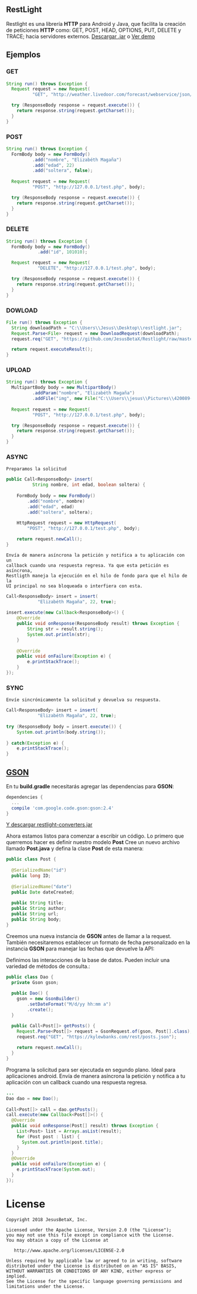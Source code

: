 ## RestLight

Restlight es una librería **HTTP** para Android y Java, que facilita la creación de peticiones **HTTP** como: GET, POST, HEAD, OPTIONS, PUT, DELETE y TRACE; hacia servidores externos. [Descargar .jar](https://github.com/JesusBetaX/Restlight/raw/master/dist/restlight.jar) o [Ver demo](https://github.com/JesusBetaX/WebServiceDemo) 

## Ejemplos


### GET
```java
String run() throws Exception {
  Request request = new Request(
          "GET", "http://weather.livedoor.com/forecast/webservice/json/v1?city=130010");

  try (ResponseBody response = request.execute()) {
    return response.string(request.getCharset());
  }
}
```

### POST
```java
String run() throws Exception {
  FormBody body = new FormBody()
          .add("nombre", "Elizabéth Magaña")
          .add("edad", 22)
          .add("soltera", false);
    
  Request request = new Request(
          "POST", "http://127.0.0.1/test.php", body);

  try (ResponseBody response = request.execute()) {
    return response.string(request.getCharset());
  }
}
```

### DELETE
```java
String run() throws Exception {
  FormBody body = new FormBody()
            .add("id", 101010);

  Request request = new Request(
            "DELETE", "http://127.0.0.1/test.php", body);

  try (ResponseBody response = request.execute()) {
    return response.string(request.getCharset());
  }
}
```

### DOWLOAD
```java
File run() throws Exception {
  String downloadPath = "C:\\Users\\Jesus\\Desktop\\restlight.jar";
  Request.Parse<File> request = new DownloadRequest(downloadPath);
  request.req("GET", "https://github.com/JesusBetaX/Restlight/raw/master/dist/restlight.jar");

  return request.executeResult();
}
```

### UPLOAD
```java
String run() throws Exception { 
  MultipartBody body = new MultipartBody()
          .addParam("nombre", "Elizabéth Magaña")
          .addFile("img", new File("C:\\Users\\jesus\\Pictures\\420089-Kycb_1600x1200.jpg"));
    
  Request request = new Request(
          "POST", "http://127.0.0.1/test.php", body);

  try (ResponseBody response = request.execute()) {
    return response.string(request.getCharset());
  }
}
```

### ASYNC
```
Preparamos la solicitud
```

```java
public Call<ResponseBody> insert(
          String nombre, int edad, boolean soltera) {
      
    FormBody body = new FormBody()
        .add("nombre", nombre)
        .add("edad", edad)
        .add("soltera", soltera);
    
    HttpRequest request = new HttpRequest(
        "POST", "http://127.0.0.1/test.php", body);

    return request.newCall();
}
```

```
Envía de manera asíncrona la petición y notifica a tu aplicación con un 
callback cuando una respuesta regresa. Ya que esta petición es asíncrona,
Restligth maneja la ejecución en el hilo de fondo para que el hilo de la 
UI principal no sea bloqueada o interfiera con esta.
```

```java
Call<ResponseBody> insert = insert(
            "Elizabéth Magaña", 22, true);
    
insert.execute(new Callback<ResponseBody>() {
    @Override
    public void onResponse(ResponseBody result) throws Exception {
        String str = result.string();
        System.out.println(str);
    }
        
    @Override
    public void onFailure(Exception e) {
        e.printStackTrace();
    }
});
```

### SYNC
```
Envíe sincrónicamente la solicitud y devuelva su respuesta.
```

```java
Call<ResponseBody> insert = insert(
            "Elizabéth Magaña", 22, true);
    
try (ResponseBody body = insert.execute()) {
    System.out.println(body.string());
    
} catch(Exception e) {
    e.printStackTrace();
}
```

## [GSON](https://github.com/JesusBetaX/WebServiceDemo) 

En tu **build.gradle** necesitarás agregar las dependencias para **GSON**:

```groovy
dependencies {
  ...
  compile 'com.google.code.gson:gson:2.4'
}
```

[Y descargar restlight-converters.jar](https://github.com/JesusBetaX/Restlight/raw/master/dist/restlight-converters.jar)


Ahora estamos listos para comenzar a escribir un código. Lo primero que querremos hacer es definir nuestro modelo **Post**
Cree un nuevo archivo llamado **Post.java** y defina la clase **Post** de esta manera:

```java
public class Post {
  
  @SerializedName("id")
  public long ID;
    
  @SerializedName("date")
  public Date dateCreated;
 
  public String title;
  public String author;
  public String url;
  public String body;
}
```


Creemos una nueva instancia de **GSON** antes de llamar a la request. También necesitaremos establecer un formato de fecha personalizado en la instancia **GSON** para manejar las fechas que devuelve la API:

Definimos las interacciones de la base de datos. Pueden incluir una variedad de métodos de consulta.:

```java
public class Dao {
  private Gson gson;
    
  public Dao() {
    gson = new GsonBuilder()
        .setDateFormat("M/d/yy hh:mm a")
        .create();
  }

  public Call<Post[]> getPosts() {
    Request.Parse<Post[]> request = GsonRequest.of(gson, Post[].class);
    request.req("GET", "https://kylewbanks.com/rest/posts.json");
    
    return request.newCall();
  }
}
```

Programa la solicitud para ser ejecutada en segundo plano. Ideal para aplicaciones android. 
Envía de manera asíncrona la petición y notifica a tu aplicación con un callback cuando una respuesta regresa.
```java
...
Dao dao = new Dao();
    
Call<Post[]> call = dao.getPosts(); 
call.execute(new Callback<Post[]>() {
  @Override
  public void onResponse(Post[] result) throws Exception {
    List<Post> list = Arrays.asList(result);
    for (Post post : list) {
      System.out.println(post.title);
    }
  }
  @Override
  public void onFailure(Exception e) {
    e.printStackTrace(System.out);
  }
});
```
License
=======

    Copyright 2018 JesusBetaX, Inc.

    Licensed under the Apache License, Version 2.0 (the "License");
    you may not use this file except in compliance with the License.
    You may obtain a copy of the License at

       http://www.apache.org/licenses/LICENSE-2.0

    Unless required by applicable law or agreed to in writing, software
    distributed under the License is distributed on an "AS IS" BASIS,
    WITHOUT WARRANTIES OR CONDITIONS OF ANY KIND, either express or implied.
    See the License for the specific language governing permissions and
    limitations under the License.
